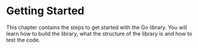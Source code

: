 # Getting Started
This chapter contains the steps to get started with the Go library. You will learn how to build the library, what the structure of the library is and how to test the code.
